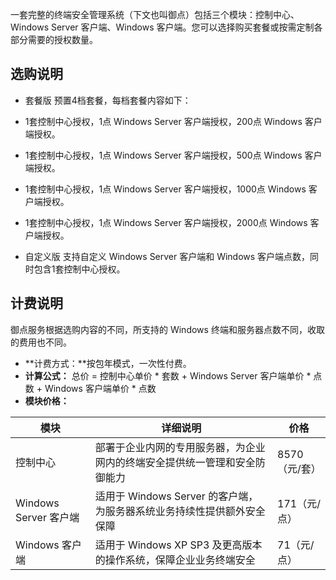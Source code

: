 一套完整的终端安全管理系统（下文也叫御点）包括三个模块：控制中心、Windows Server 客户端、Windows 客户端。您可以选择购买套餐或按需定制各部分需要的授权数量。
## 选购说明
- 套餐版
预置4档套餐，每档套餐内容如下：
 - 1套控制中心授权，1点 Windows Server 客户端授权，200点 Windows 客户端授权。
 - 1套控制中心授权，1点 Windows Server 客户端授权，500点 Windows 客户端授权。
 - 1套控制中心授权，1点 Windows Server 客户端授权，1000点 Windows 客户端授权。
 - 1套控制中心授权，1点 Windows Server 客户端授权，2000点 Windows 客户端授权。

- 自定义版
支持自定义 Windows Server 客户端和 Windows 客户端点数，同时包含1套控制中心授权。

## 计费说明
御点服务根据选购内容的不同，所支持的 Windows 终端和服务器点数不同，收取的费用也不同。
- **计费方式：**按包年模式，一次性付费。
- **计算公式：** 总价 = 控制中心单价 \* 套数 + Windows Server 客户端单价 \* 点数 + Windows 客户端单价 \* 点数
- **模块价格：**

| 模块                | 详细说明                                     | 价格        |
| ----------------- | ---------------------------------------- | --------- |
| 控制中心              | 部署于企业内网的专用服务器，为企业网内的终端安全提供统一管理和安全防御能力      | 8570（元/套） |
| Windows Server 客户端 | 适用于 Windows Server 的客户端，为服务器系统业务持续性提供额外安全保障 | 171（元/点）  |
| Windows 客户端        | 适用于 Windows XP SP3 及更高版本的操作系统，保障企业业务终端安全     | 71（元/点）   |

